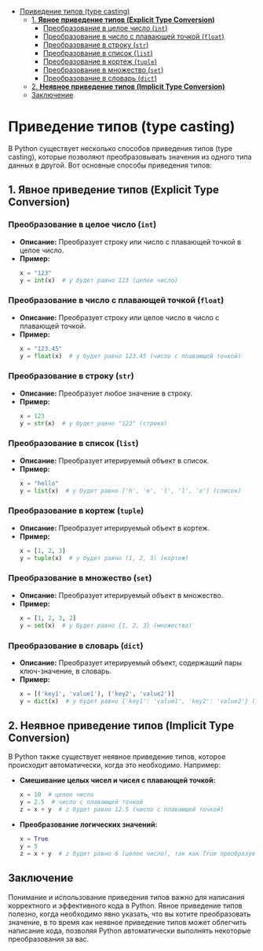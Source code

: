 <!-- TOC -->
* [Приведение типов (type casting)](#приведение-типов-type-casting)
  * [1. **Явное приведение типов (Explicit Type Conversion)**](#1-явное-приведение-типов-explicit-type-conversion)
    * [Преобразование в целое число (`int`)](#преобразование-в-целое-число-int)
    * [Преобразование в число с плавающей точкой (`float`)](#преобразование-в-число-с-плавающей-точкой-float)
    * [Преобразование в строку (`str`)](#преобразование-в-строку-str)
    * [Преобразование в список (`list`)](#преобразование-в-список-list)
    * [Преобразование в кортеж (`tuple`)](#преобразование-в-кортеж-tuple)
    * [Преобразование в множество (`set`)](#преобразование-в-множество-set)
    * [Преобразование в словарь (`dict`)](#преобразование-в-словарь-dict)
  * [2. **Неявное приведение типов (Implicit Type Conversion)**](#2-неявное-приведение-типов-implicit-type-conversion)
  * [Заключение](#заключение)
<!-- TOC -->

# Приведение типов (type casting)

В Python существует несколько способов приведения типов (type casting), которые позволяют преобразовывать значения из одного типа данных в другой. 
Вот основные способы приведения типов:

## 1. **Явное приведение типов (Explicit Type Conversion)**

### Преобразование в целое число (`int`)
- **Описание:** Преобразует строку или число с плавающей точкой в целое число.
- **Пример:**
    ```python
    x = "123"
    y = int(x)  # y будет равно 123 (целое число)
    ```

### Преобразование в число с плавающей точкой (`float`)
- **Описание:** Преобразует строку или целое число в число с плавающей точкой.
- **Пример:**
    ```python
    x = "123.45"
    y = float(x)  # y будет равно 123.45 (число с плавающей точкой)
    ```

### Преобразование в строку (`str`)
- **Описание:** Преобразует любое значение в строку.
- **Пример:**
    ```python
    x = 123
    y = str(x)  # y будет равно "123" (строка)
    ```

### Преобразование в список (`list`)
- **Описание:** Преобразует итерируемый объект в список.
- **Пример:**
    ```python
    x = "hello"
    y = list(x)  # y будет равно ['h', 'e', 'l', 'l', 'o'] (список)
    ```

### Преобразование в кортеж (`tuple`)
- **Описание:** Преобразует итерируемый объект в кортеж.
- **Пример:**
    ```python
    x = [1, 2, 3]
    y = tuple(x)  # y будет равно (1, 2, 3) (кортеж)
    ```

### Преобразование в множество (`set`)
- **Описание:** Преобразует итерируемый объект в множество.
- **Пример:**
    ```python
    x = [1, 2, 3, 2]
    y = set(x)  # y будет равно {1, 2, 3} (множество)
    ```

### Преобразование в словарь (`dict`)
- **Описание:** Преобразует итерируемый объект, содержащий пары ключ-значение, в словарь.
- **Пример:**
    ```python
    x = [('key1', 'value1'), ('key2', 'value2')]
    y = dict(x)  # y будет равно {'key1': 'value1', 'key2': 'value2'} (словарь)
    ```

## 2. **Неявное приведение типов (Implicit Type Conversion)**

В Python также существует неявное приведение типов, которое происходит автоматически, когда это необходимо. Например:

- **Смешивание целых чисел и чисел с плавающей точкой:**
    ```python
    x = 10  # целое число
    y = 2.5  # число с плавающей точкой
    z = x + y  # z будет равно 12.5 (число с плавающей точкой)
    ```

- **Преобразование логических значений:**
    ```python
    x = True
    y = 5
    z = x + y  # z будет равно 6 (целое число), так как True преобразуется в 1
    ```

## Заключение

Понимание и использование приведения типов важно для написания корректного и эффективного кода в Python. Явное приведение типов полезно, когда необходимо явно указать, что вы хотите преобразовать значение, в то время как неявное приведение типов может облегчить написание кода, позволяя Python автоматически выполнять некоторые преобразования за вас.